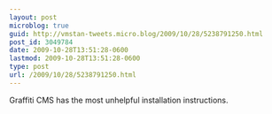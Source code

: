 ```yaml
---
layout: post
microblog: true
guid: http://vmstan-tweets.micro.blog/2009/10/28/5238791250.html
post_id: 3049784
date: 2009-10-28T13:51:28-0600
lastmod: 2009-10-28T13:51:28-0600
type: post
url: /2009/10/28/5238791250.html
---
```

Graffiti CMS has the most unhelpful installation instructions.
